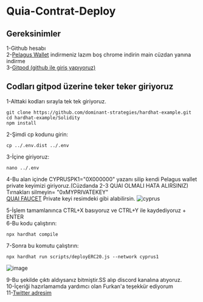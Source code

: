 # Quia-Contrat-Deploy

## Gereksinimler ##
1-Github hesabı </br>
2-[Pelagus Wallet](https://chromewebstore.google.com/detail/pelagus/gaegollnpijhedifeeeepdoffkgfcmbc) indirmeniz lazım boş chrome indirin main cüzdan yanına indirme </br>
3-[Gitpod (github ile giriş yapıyoruz)](https://www.gitpod.io/)


## Codları gitpod üzerine teker teker giriyoruz ##
1-Alttaki kodları sırayla tek tek giriyoruz. </br>
```
git clone https://github.com/dominant-strategies/hardhat-example.git
cd hardhat-example/Solidity 
npm install
```
2-Şimdi cp kodunu girin: </br>
```
cp ../.env.dist ../.env
```
3-İçine giriyoruz: </br>
```
nano ../.env
```
4-Bu alan içinde CYPRUSPK1="0X000000" yazanı silip kendi Pelagus wallet private keyimizi giriyoruz.(Cüzdanda 2-3 QUAI OLMALI HATA ALIRSINIZ) Tırnakları silmeyin= "0xMYPRIVATEKEY" </br>
[QUAI FAUCET](https://faucet.quai.network/) Private keyi resimdeki gibi alabilirsin.
![cyprus](https://github.com/0xDarkKing/Quia-Contrat-Deploy/assets/164199934/d667d03f-fdc9-4f03-a67c-7b4f69bf6645)


5-İşlem tamamlanınca CTRL+X basıyoruz ve CTRL+Y ile kaydediyoruz + ENTER </br>
6-Bu kodu çalıştırın:</br>
```
npx hardhat compile
```
7-Sonra bu komutu çalıştırın:
```
npx hardhat run scripts/deployERC20.js --network cyprus1
```
![image](https://github.com/0xDarkKing/Quia-Contrat-Deploy/assets/164199934/a56d044c-3171-4129-8662-66200f3857e8)

9-Bu şekilde çıktı aldıysanız bitmiştir.SS alıp discord kanalına atıyoruz. </br>
10-İçeriği hazırlamamda yardımcı olan Furkan'a teşekkür ediyorum </br>
11-[Twitter adresim](https://twitter.com/Aiakoss)
